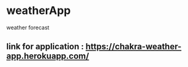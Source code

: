 # weatherApp
weather forecast 
## link for application : https://chakra-weather-app.herokuapp.com/ 
